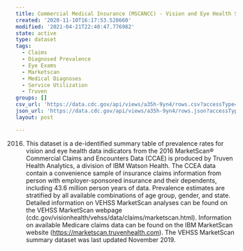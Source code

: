 ```yaml
---
title: Commercial Medical Insurance (MSCANCC) - Vision and Eye Health Surveillance
created: '2020-11-10T16:17:53.528660'
modified: '2021-04-21T22:40:47.776982'
state: active
type: dataset
tags:
  - Claims
  - Diagnosed Prevalence
  - Eye Exams
  - Marketscan
  - Medical Diagnoses
  - Service Utilization
  - Truven
groups: []
csv_url: 'https://data.cdc.gov/api/views/a35h-9yn4/rows.csv?accessType=DOWNLOAD'
json_url: 'https://data.cdc.gov/api/views/a35h-9yn4/rows.json?accessType=DOWNLOAD'
layout: post

---
```

2016. This dataset is a de-identified summary table of prevalence rates for vision and eye health data indicators from the 2016 MarketScan® Commercial Claims and Encounters Data (CCAE) is produced by Truven Health Analytics, a division of IBM Watson Health.  The CCEA data contain a convenience sample of insurance claims information from person with employer-sponsored insurance and their dependents, including 43.6 million person years of data. Prevalence estimates are stratified by all available combinations of age group, gender, and state.  Detailed information on VEHSS MarketScan analyses can be found on the VEHSS MarketScan webpage (cdc.gov/visionhealth/vehss/data/claims/marketscan.html). Information on available Medicare claims data can be found on the IBM MarketScan website (https://marketscan.truvenhealth.com). The VEHSS MarketScan summary dataset was last updated November 2019.
